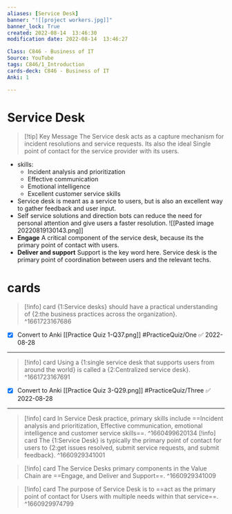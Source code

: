 ```yaml
---
aliases: [Service Desk]
banner: "![[project workers.jpg]]"
banner_lock: True
created: 2022-08-14  13:46:30
modification date: 2022-08-14  13:46:27

Class: C846 - Business of IT
Source: YouTube
tags: C846/1_Introduction
cards-deck: C846 - Business of IT
Anki: 1

---
```


# Service Desk
>[!tip] Key Message
>The Service desk acts as a capture mechanism for incident resolutions and service requests. Its also the ideal Single point of contact for the service provider with its users.
- skills:
	- Incident analysis and prioritization
	- Effective communication
	- Emotional intelligence
	- Excellent customer service skills
- Service desk is meant as a service to users, but is also an excellent way to gather feedback and user input.
- Self service solutions and direction bots can reduce the need for personal attention and give users a faster resolution.
![[Pasted image 20220819130143.png]]
- **Engage** A critical component of the service desk, because its the primary point of contact with users.
- **Deliver and support** Support is the key word here. Service desk is the primary point of coordination between users and the relevant techs.

# cards
>[!info] card
>{1:Service desks} should have a practical understanding of {2:the business practices across the organization}.
^1661723167686
- [x] Convert to Anki [[Practice Quiz 1-Q37.png]] #PracticeQuiz/One ✅ 2022-08-28
---
>[!info] card
>Using a {1:single service desk that supports users from around the world} is called a {2:Centralized service desk}.
^1661723167691
- [x] Convert to Anki [[Practice Quiz 3-Q29.png]] #PracticeQuiz/Three ✅ 2022-08-28
---
>[!info] card
>In Service Desk practice, primary skills include ==Incident analysis and prioritization, Effective communication, emotional intelligence and customer service skills==.
^1660499620134
>[!info] card
>The {1:Service Desk} is typically the primary point of contact for users to {2:get issues resolved, submit service requests, and submit feedback}.
^1660929341001

>[!info] card
>The Service Desks primary components in the Value Chain are ==Engage, and  Deliver and Support==.
^1660929341009

>[!info] card
>The purpose of Service Desk is to ==act as the primary point of contact for Users with multiple needs within that service==.
^1660929974799

